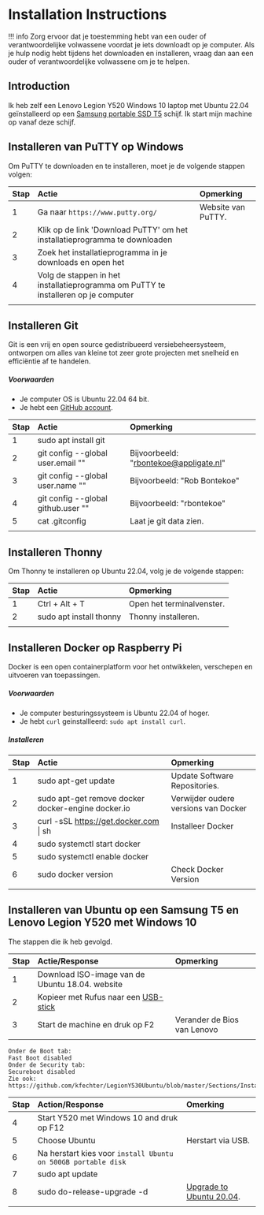 # Installation Instructions

!!! info
    Zorg ervoor dat je toestemming hebt van een ouder of verantwoordelijke volwassene voordat je iets downloadt op je computer. Als je hulp nodig hebt tijdens het downloaden en installeren, vraag dan aan een ouder of verantwoordelijke volwassene om je te helpen.

## Introduction

Ik heb zelf een Lenovo Legion Y520 Windows 10 laptop met Ubuntu 22.04 geïnstalleerd op een [Samsung portable SSD T5](#Install-Ubuntu-on-Samsung-T5-and-Lemovo-Legion-Y520-with-Windows-10) schijf. Ik start mijn machine op vanaf deze schijf.

## Installeren van PuTTY op Windows

Om PuTTY te downloaden en te installeren, moet je de volgende stappen volgen:

Stap        | Actie      | Opmerking |
| :---------- | :---------- | :---------- |
| 1 | Ga naar `https://www.putty.org/` | Website van PuTTY. |
| 2 | Klik op de link 'Download PuTTY' om het installatieprogramma te downloaden | |
| 3 | Zoek het installatieprogramma in je downloads en open het |  |
| 4 | Volg de stappen in het installatieprogramma om PuTTY te installeren op je computer | |
||

## Installeren Git

Git is een vrij en open source gedistribueerd versiebeheersysteem, ontworpen om alles van kleine tot zeer grote projecten met snelheid en efficiëntie af te handelen.

##### Voorwaarden
- Je computer OS is Ubuntu 22.04 64 bit.
- Je hebt een [GitHub account](https://github.com/).

Stap        | Actie      | Opmerking |
| :---------- | :---------- | :---------- |
| 1 | sudo apt install git | |
| 2 | git config --global user.email "<your email address>" | Bijvoorbeeld: "rbontekoe@appligate.nl" |
| 3 | git config --global user.name "<your first and last name>" | Bijvoorbeeld: "Rob Bontekoe" |
| 4 | git config --global github.user "<your git hub name>" | Bijvoorbeeld: "rbontekoe" |
| 5 | cat .gitconfig | Laat je git data zien. |
||

## Installeren Thonny

Om Thonny te installeren op Ubuntu 22.04, volg je de volgende stappen:

|Stap        | Actie      | Opmerking |
|:---------- | :---------- |:---------- |
| 1 | Ctrl + Alt + T| Open het terminalvenster. |
| 2 | sudo apt install thonny | Thonny installeren. |
||

## Installeren Docker op Raspberry Pi

Docker is een open containerplatform voor het ontwikkelen, verschepen en uitvoeren van toepassingen.

##### Voorwaarden
- Je computer besturingssysteem is Ubuntu 22.04 of hoger.
- Je hebt `curl` geinstallleerd: `sudo apt install curl`.

##### Installeren

|Stap        | Actie      | Opmerking |
|:---------- | :---------- |:---------- |
| 1 | sudo apt-get update | Update Software Repositories. |
| 2 | sudo apt-get remove docker docker-engine docker.io | Verwijder oudere versions van Docker |
| 3 | curl -sSL https://get.docker.com \| sh| Installeer Docker |
| 4 | sudo systemctl start docker |  |
| 5 | sudo systemctl enable docker |  |
| 6 | sudo docker version | Check Docker Version |
||

## Installeren van Ubuntu op een Samsung T5 en Lenovo Legion Y520 met Windows 10

The stappen die ik heb gevolgd.

|Stap        | Actie/Response | Opmerking |
|:---------- | :---------- |:---------- |
| 1 | Download ISO-image van de Ubuntu 18.04. website |  |
| 2 | Kopieer met Rufus naar een [USB-stick](https://github.com/kfechter/LegionY530Ubuntu/blob/master/Sections/CreateBootDrive.md) |  |
| 3 | Start de machine en druk op F2 | Verander de Bios van Lenovo |
||
```
Onder de Boot tab:
Fast Boot disabled
Onder de Security tab:
Secureboot disabled
Zie ook:
https://github.com/kfechter/LegionY530Ubuntu/blob/master/Sections/InstallUbuntu.md
```

|Stap        | Action/Response | Omerking |
|:---------- | :---------- |:---------- |
| 4 | Start Y520 met Windows 10 and druk op F12 |  |
| 5 | Choose Ubuntu | Herstart via USB. |
| 6 | Na herstart kies voor `install Ubuntu on 500GB portable disk` |  |
| 7 | sudo apt update |  |
| 8 | sudo do-release-upgrade -d | [Upgrade to Ubuntu 20.04](https://ubuntu.com/blog/how-to-upgrade-from-ubuntu-18-04-lts-to-20-04-lts-today). |
||
